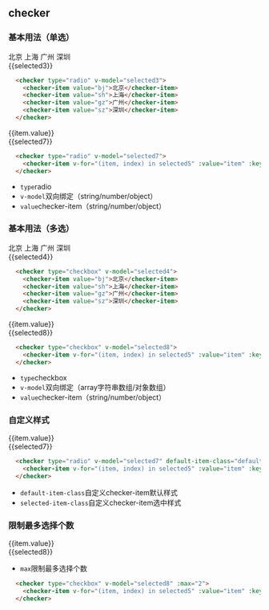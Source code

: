 ## checker
### 基本用法（单选）
<checker type="radio" v-model="selected3">
  <checker-item value="bj">北京</checker-item>
  <checker-item value="sh">上海</checker-item>
  <checker-item value="gz">广州</checker-item>
  <checker-item value="sz">深圳</checker-item>
</checker>
<div>{{selected3}}</div>

```html
  <checker type="radio" v-model="selected3">
    <checker-item value="bj">北京</checker-item>
    <checker-item value="sh">上海</checker-item>
    <checker-item value="gz">广州</checker-item>
    <checker-item value="sz">深圳</checker-item>
  </checker>
```

<checker type="radio" v-model="selected7">
  <checker-item v-for="(item, index) in selected5" :value="item" :key="item.key">{{item.value}}</checker-item>
</checker>
<div>{{selected7}}</div>

```html
  <checker type="radio" v-model="selected7">
    <checker-item v-for="(item, index) in selected5" :value="item" :key="item.key">{{item.value}}</checker-item>
  </checker>
```
<ul class="description">
  <li><code>type</code>radio</li>
  <li><code>v-model</code>双向绑定（string/number/object）</li>
  <li><code>value</code>checker-item（string/number/object）</li>
</ul>

### 基本用法（多选）
<checker type="checkbox" v-model="selected4">
  <checker-item value="bj">北京</checker-item>
  <checker-item value="sh">上海</checker-item>
  <checker-item value="gz">广州</checker-item>
  <checker-item value="sz">深圳</checker-item>
</checker>
<div>{{selected4}}</div>

```html
  <checker type="checkbox" v-model="selected4">
    <checker-item value="bj">北京</checker-item>
    <checker-item value="sh">上海</checker-item>
    <checker-item value="gz">广州</checker-item>
    <checker-item value="sz">深圳</checker-item>
  </checker>
```

<checker type="checkbox" v-model="selected8">
  <checker-item v-for="(item, index) in selected5" :value="item" :key="item.key">{{item.value}}</checker-item>
</checker>
<div>{{selected8}}</div>

```html
  <checker type="checkbox" v-model="selected8">
    <checker-item v-for="(item, index) in selected5" :value="item" :key="item.key">{{item.value}}</checker-item>
  </checker>
```

<ul class="description">
  <li><code>type</code>checkbox</li>
  <li><code>v-model</code>双向绑定（array字符串数组/对象数组）</li>
  <li><code>value</code>checker-item（string/number/object）</li>
</ul>

### 自定义样式
<checker type="radio" v-model="selected7" default-item-class="defaultClass" selected-item-class="selectedClass">
  <checker-item v-for="(item, index) in selected5" :value="item" :key="item.key">{{item.value}}</checker-item>
</checker>
<div>{{selected7}}</div>

```html
  <checker type="radio" v-model="selected7" default-item-class="defaultClass" selected-item-class="selectedClass">
    <checker-item v-for="(item, index) in selected5" :value="item" :key="item.key">{{item.value}}</checker-item>
  </checker>
```

<ul class="description">
  <li><code>default-item-class</code>自定义checker-item默认样式</li>
  <li><code>selected-item-class</code>自定义checker-item选中样式</li>
</ul>

### 限制最多选择个数
<checker type="checkbox" v-model="selected8" :max="2">
  <checker-item v-for="(item, index) in selected5" :value="item" :key="item.key">{{item.value}}</checker-item>
</checker>
<div>{{selected8}}</div>

<ul class="description">
  <li><code>max</code>限制最多选择个数</li>
</ul>

```html
  <checker type="checkbox" v-model="selected8" :max="2">
    <checker-item v-for="(item, index) in selected5" :value="item" :key="item.key">{{item.value}}</checker-item>
  </checker>
```
